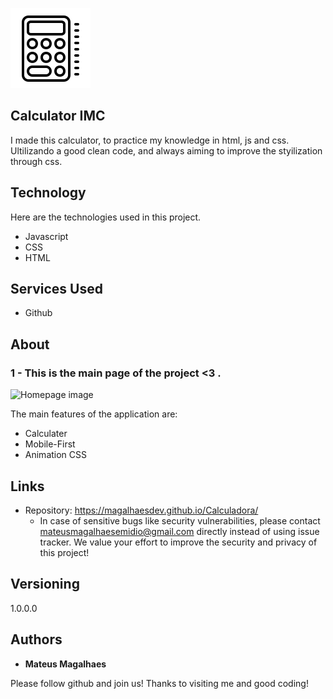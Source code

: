 
![Logo of the project](https://github.com/MagalhaesDev/Calculator-IMC/blob/main/assets/img/icons8-calculator.svg)


## Calculator IMC
I made this calculator, to practice my knowledge in html, js and css. Ultilizando a good clean code, and always aiming to improve the styilization through css.

## Technology 

Here are the technologies used in this project.

* Javascript
* CSS
* HTML

## Services Used

* Github


## About

### 1 - This is the main page of the project <3 .

![Homepage image](https://user-images.githubusercontent.com/95831951/152833954-fe52e269-238a-4565-94c8-2657b13c1acc.png)



The main features of the application are:
 - Calculater
 - Mobile-First
 - Animation CSS


## Links
  - Repository: https://magalhaesdev.github.io/Calculadora/
    -  In case of sensitive bugs like security vulnerabilities, please contact
      mateusmagalhaesemidio@gmail.com directly instead of using issue tracker. We value your effort
      to improve the security and privacy of this project!

  ## Versioning

  1.0.0.0


  ## Authors

  * **Mateus Magalhaes**

  Please follow github and join us!
  Thanks to visiting me and good coding!
